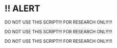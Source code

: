 # !! ALERT
DO NOT USE THIS SCRIPT!!! FOR RESEARCH ONLY!!!

DO NOT USE THIS SCRIPT!!! FOR RESEARCH ONLY!!!

DO NOT USE THIS SCRIPT!!! FOR RESEARCH ONLY!!!

